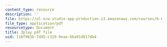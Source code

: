 ```yaml
---
content_type: resource
description: ''
file: https://ol-ocw-studio-app-production.s3.amazonaws.com/courses/6-042j-mathematics-for-computer-science-fall-2010/116f983b7d45c3199eaa66a91d817db4_DOIp5D7VMS4.pdf
file_type: application/pdf
resourcetype: Document
title: 3play pdf file
uid: 116f983b-7d45-c319-9eaa-66a91d817db4
---
```


